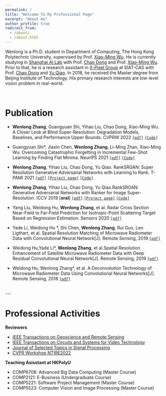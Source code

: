 ```yaml
---
permalink: /
title: "Welcome To My Professional Page"
excerpt: "About me"
author_profile: true
redirect_from: 
  - /about/
  - /about.html
---
```


Wenlong is a Ph.D. student in Department of Computing, The Hong Kong Polytechnic University, supervised by Prof. [Xiao-Ming Wu](http://www4.comp.polyu.edu.hk/~csxmwu/). He is currently studying in [Shanghai AI Lab](https://www.shlab.org.cn/) with Prof. [Chao Dong](https://scholar.google.com/citations?hl=zh-CN&user=OSDCB0UAAAAJ) and Prof. [Xiao-Ming Wu](http://www4.comp.polyu.edu.hk/~csxmwu/). Prior to that, he is a research assistant in [X-Pixel Group](http://xpixel.group/index) at SIAT-CAS with Prof. [Chao Dong](https://scholar.google.com/citations?hl=zh-CN&user=OSDCB0UAAAAJ) and [Yu Qiao](http://mmlab.siat.ac.cn/team). In 2018, he received the Master degree from Beijing Institute of Technology. His primary research interests are low-level vision problem in real-world.

<br>



Publication
======
* **Wenlong Zhang**, Guangyuan Shi, Yihao Liu, Chao Dong, Xiao-Ming Wu. A Closer Look at Blind Super-Resolution: Degradation Models, Baselines, and Performance Upper Bounds. CVPRW 2022 [`[pdf]`](https://arxiv.org/pdf/2205.04910.pdf)  [`[Code]`](https://github.com/WenlongZhang0517/CloserLookBlindSR)


* Guangyuan Shi*, Jiaxin Chen, **Wenlong Zhang**, Li-Ming Zhan, Xiao-Ming Wu. Overcoming Catastrophic Forgetting in Incremental Few-Shot Learning by Finding Flat Minima. NeurIPS 2021  [`[pdf]`](http://www4.comp.polyu.edu.hk/~csxmwu/papers/NIPS-2021-F2M.pdf) [`[Code]`](https://github.com/moukamisama/F2M)

* **Wenlong Zhang**, Yihao Liu, Chao Dong, Yu Qiao.  RankSRGAN: Super Resolution Generative Adversarial Networks with Learning to Rank. T-PAMI 2021  [`[pdf]`](https://arxiv.org/abs/2107.09427) [`[Project page]`](https://wenlongzhang0724.github.io/Projects/RankSRGAN) [`[Code]`](https://github.com/WenlongZhang0724/RankSRGAN)


* **Wenlong Zhang**, Yihao Liu, Chao Dong, Yu Qiao.RankSRGAN: Generative Adversarial Networks with Ranker
for Image Super-Resolution. ICCV 2019 [**oral**] [`[pdf]`](https://arxiv.org/abs/1908.06382) [`[Project page]`](https://wenlongzhang0724.github.io/Projects/RankSRGAN) [`[Code]`](https://github.com/WenlongZhang0724/RankSRGAN)

* Yang Liu, Weidong Hu, **Wenlong Zhang**, et al. Radar Cross Section Near-Field to Far-Field Prediction for Isotropic-Point Scattering Target Based on Regression Estimation. Sensors 2020 [`[pdf]`](https://www.mdpi.com/1424-8220/20/21/6023)

* Yade Li, Weidong Hu *, Shi Chen, **Wenlong Zhang**, Rui Guo, 
Leo Ligthart, et al. Spatial Resolution Matching of Microwave Radiometer Data with 
Convolutional Neural Network[J]. Remote Sensing, 2019 [`[pdf]`](https://www.mdpi.com/2072-4292/11/20/2432/htm)

* Weidong Hu,Yade Li*, **Wenlong Zhang**, et al.Spatial Resolution Enhancement of Satellite
Microwave Radiometer Data with Deep Residual Convolutional Neural Network[J]. Remote
Sensing, 2019 [`[pdf]`](https://www.mdpi.com/2072-4292/11/7/771)

* Weidong Hu, Wenlong Zhang*, et al. A Deconvolution Technology of Microwave Radiometer
Data Using Convolutional Neural Networks[J]. Remote Sensing, 2018 [`[pdf]`](https://www.mdpi.com/2072-4292/10/2/275)

<br>
---

Professional Activities 
======

**Reviewers**



* [IEEE Transactions on Geoscience and Remote Sensing](https://ieeexplore.ieee.org/xpl/RecentIssue.jsp?punumber=36)
* [IEEE Transactions on Circuits and Systems for Video Technology](https://ieeexplore.ieee.org/xpl/RecentIssue.jsp?punumber=76)
* [Journal of Selected Topics in Signal Processing](https://ieeexplore.ieee.org/xpl/RecentIssue.jsp?punumber=4200690)
* [CVPR Workshop NTIRE2022](https://data.vision.ee.ethz.ch/cvl/ntire22/)

**Teaching Asisstant at HKPolyU**

* COMP6708: Advanced Big Data Computing (Master Course)
* COMP2121: E-Business (Undergraduate Course)
* COMP5221: Software Project Management (Master Course)
* COMP5523: Computer Vision and Image Processing (Master Course)

<!-- <body>
<center>
<a href='https://clustrmaps.com/site/1au09'  title='Visit tracker'><img src='//clustrmaps.com/map_v2.png?cl=ffffff&w=300&t=tt&d=fvH7zH9jgGaRu_Ln0ax1mxLe9YfiD0GRcfq6CbjruhQ&co=2d78ad&ct=ffffff'/></a>
</center>  
<body>
<center>
© Wenlong Zhang | Last updated: Aug. 01, 2019
</center>   -->
